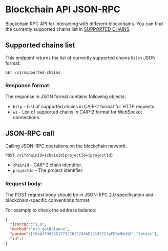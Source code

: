 # Blockchain API JSON-RPC

Blockchain RPC API for interacting with different blockchains.
You can find the currently supported chains list in [SUPPORTED CHAINS](https://github.com/WalletConnect/blockchain-api/blob/master/SUPPORTED_CHAINS.md).

## Supported chains list

This endpoint returns the list of currently supported chains list in JSON format.

`GET /v1/supported-chains`

### Response format:

The response in JSON format contains following objects:

* `http` - List of supported chains in CAIP-2 format for HTTP requests.
* `ws` - List of supported chains in CAIP-2 format for WebSocket connections.

## JSON-RPC call

Calling JSON-RPC operations on the blockchain network.

`POST /v1?chainId={chainId}projectId={projectId}`

* `chainId` - CAIP-2 chain identifier.
* `projectId` - The project identifier.

### Request body:

The POST request body should be in JSON-RPC 2.0 specification and blockchain-specific conventions format.

For example to check the address balance:

```json
{
  "jsonrpc":"2.0",
  "method":"eth_getBalance",
  "params":["0xAff392551773CCb2574fAE23195CC3aFDBe98d18","latest"],
  "id":1
}
```
